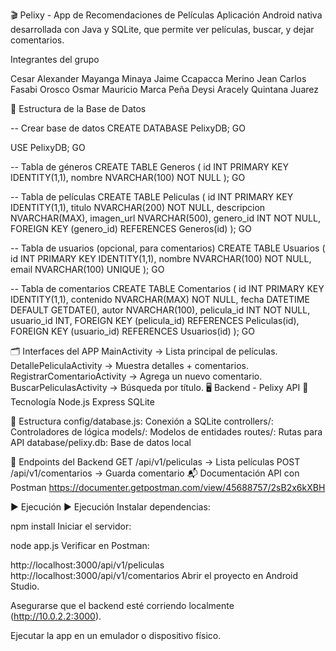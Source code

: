 🎬 Pelixy - App de Recomendaciones de Películas
Aplicación Android nativa desarrollada con Java y SQLite, que permite ver películas, buscar, y dejar comentarios.

Integrantes del grupo

Cesar Alexander Mayanga Minaya
Jaime Ccapacca Merino
Jean Carlos Fasabi Orosco
Osmar Mauricio Marca Peña
Deysi Aracely Quintana Juarez




🧠 Estructura de la Base de Datos


-- Crear base de datos CREATE DATABASE PelixyDB; GO

USE PelixyDB; GO

-- Tabla de géneros CREATE TABLE Generos ( id INT PRIMARY KEY IDENTITY(1,1), nombre NVARCHAR(100) NOT NULL ); GO

-- Tabla de películas CREATE TABLE Peliculas ( id INT PRIMARY KEY IDENTITY(1,1), titulo NVARCHAR(200) NOT NULL, descripcion NVARCHAR(MAX), imagen_url NVARCHAR(500), genero_id INT NOT NULL, FOREIGN KEY (genero_id) REFERENCES Generos(id) ); GO

-- Tabla de usuarios (opcional, para comentarios) CREATE TABLE Usuarios ( id INT PRIMARY KEY IDENTITY(1,1), nombre NVARCHAR(100) NOT NULL, email NVARCHAR(100) UNIQUE ); GO

-- Tabla de comentarios CREATE TABLE Comentarios ( id INT PRIMARY KEY IDENTITY(1,1), contenido NVARCHAR(MAX) NOT NULL, fecha DATETIME DEFAULT GETDATE(), autor NVARCHAR(100), pelicula_id INT NOT NULL, usuario_id INT, FOREIGN KEY (pelicula_id) REFERENCES Peliculas(id), FOREIGN KEY (usuario_id) REFERENCES Usuarios(id) ); GO



🗂 Interfaces del APP
MainActivity → Lista principal de películas.
DetallePeliculaActivity → Muestra detalles + comentarios.
RegistrarComentarioActivity → Agrega un nuevo comentario.
BuscarPeliculasActivity → Búsqueda por título.
🖥️ Backend - Pelixy API
📌 Tecnología
Node.js
Express
SQLite


📁 Estructura
config/database.js: Conexión a SQLite
controllers/: Controladores de lógica
models/: Modelos de entidades
routes/: Rutas para API
database/pelixy.db: Base de datos local


📡 Endpoints del Backend
GET /api/v1/peliculas → Lista películas
POST /api/v1/comentarios → Guarda comentario
📬 Documentación API con Postman
https://documenter.getpostman.com/view/45688757/2sB2x6kXBH

▶️ Ejecución
▶️ Ejecución
Instalar dependencias:

npm install
Iniciar el servidor:

node app.js
Verificar en Postman:

http://localhost:3000/api/v1/peliculas
http://localhost:3000/api/v1/comentarios
Abrir el proyecto en Android Studio.

Asegurarse que el backend esté corriendo localmente (http://10.0.2.2:3000).

Ejecutar la app en un emulador o dispositivo físico.
